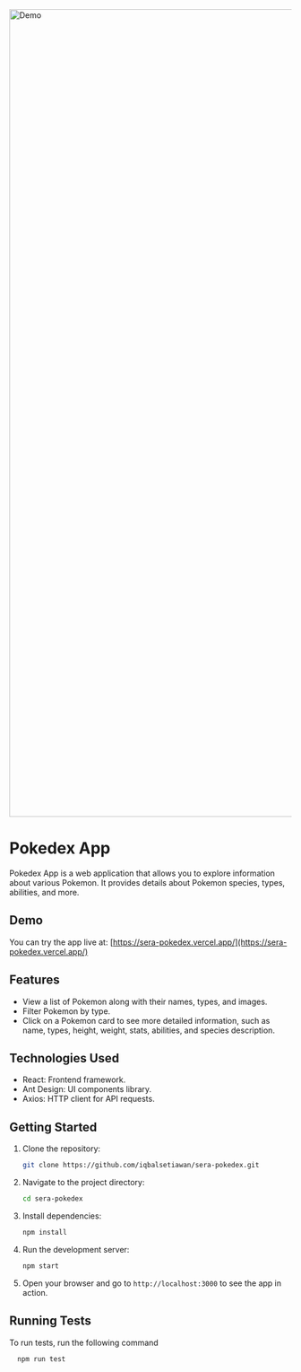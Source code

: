 <img width="1440" alt="Demo" src="https://github.com/iqbalsetiawan/sera_pokedex/assets/52906490/9395b2d6-cd25-49dc-b0c6-b81ca4ce9821">

# Pokedex App

Pokedex App is a web application that allows you to explore information about various Pokemon. It provides details about Pokemon species, types, abilities, and more.

## Demo

You can try the app live at: [https://sera-pokedex.vercel.app/](https://sera-pokedex.vercel.app/)

## Features

- View a list of Pokemon along with their names, types, and images.
- Filter Pokemon by type.
- Click on a Pokemon card to see more detailed information, such as name, types, height, weight, stats, abilities, and species description.

## Technologies Used

- React: Frontend framework.
- Ant Design: UI components library.
- Axios: HTTP client for API requests.

## Getting Started

1. Clone the repository:

   ```bash
   git clone https://github.com/iqbalsetiawan/sera-pokedex.git
   ```

2. Navigate to the project directory:

   ```bash
   cd sera-pokedex
   ```

3. Install dependencies:

   ```bash
   npm install
   ```

4. Run the development server:

   ```bash
   npm start
   ```

5. Open your browser and go to `http://localhost:3000` to see the app in action.

## Running Tests

To run tests, run the following command

```bash
  npm run test
```
